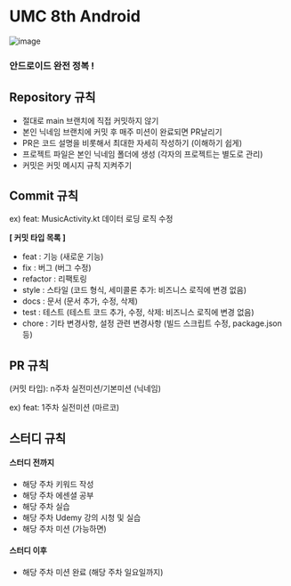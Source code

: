 # UMC 8th Android
![image](https://github.com/user-attachments/assets/04b92bf5-a64a-4386-8329-118a0443a69e)

### 안드로이드 완전 정복 !

## Repository 규칙
- 절대로 main 브랜치에 직접 커밋하지 않기
- 본인 닉네임 브랜치에 커밋 후 매주 미션이 완료되면 PR날리기
- PR은 코드 설명을 비롯해서 최대한 자세히 작성하기 (이해하기 쉽게)
- 프로젝트 파일은 본인 닉네임 폴더에 생성 (각자의 프로젝트는 별도로 관리)
- 커밋은 커밋 메시지 규칙 지켜주기

## Commit 규칙
ex) feat: MusicActivity.kt 데이터 로딩 로직 수정

**[ 커밋 타입 목록 ]**
- feat	:  기능 (새로운 기능)
- fix		:  버그 (버그 수정)
- refactor	:  리팩토링
- style	:  스타일 (코드 형식, 세미콜론 추가: 비즈니스 로직에 변경 없음)
- docs	:  문서 (문서 추가, 수정, 삭제)
- test	:  테스트 (테스트 코드 추가, 수정, 삭제: 비즈니스 로직에 변경 없음)
- chore	:  기타 변경사항, 설정 관련 변경사항 (빌드 스크립트 수정, package.json 등)

## PR 규칙
(커밋 타입): n주차 실전미션/기본미션 (닉네임)

ex) feat: 1주차 실전미션 (마르코)

## 스터디 규칙
#### 스터디 전까지
- 해당 주차 키워드 작성
- 해당 주차 에센셜 공부
- 해당 주차 실습
- 해당 주차 Udemy 강의 시청 및 실습
- 해당 주차 미션 (가능하면)

#### 스터디 이후
- 해당 주차 미션 완료 (해당 주차 일요일까지)
